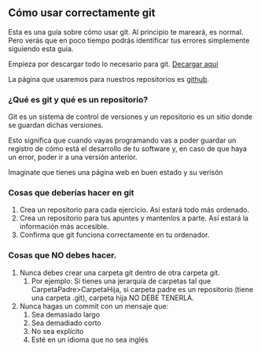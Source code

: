 ## Cómo usar correctamente git

Esta es una guía sobre cómo usar git. Al principio te mareará, es normal. Pero verás que en poco tiempo podrás identificar tus errores simplemente siguiendo esta guía.

Empieza por descargar todo lo necesario para git. [Decargar aquí](https://git-scm.com/downloads)

La página que usaremos para nuestros repositorios es [github](https://github.com/).

### ¿Qué es git y qué es un repositorio?
Git es un sistema de control de versiones y un repositorio es un sitio donde se guardan dichas versiones.

Esto significa que cuando vayas programando vas a poder guardar un registro de cómo está el desarrollo de tu software y, en caso de que haya un error, poder ir a una versión anterior. 

Imaginate que tienes una página web en buen estado y su verisón

### Cosas que deberías hacer en git

1. Crea un repositorio para cada ejercicio. Así estará todo más ordenado.
2. Crea un repositorio para tus apuntes y mantenlos a parte. Así estará la información más accesible.
3. Confirma que git funciona correctamente en tu ordenador.

### Cosas que NO debes hacer.

1. Nunca debes crear una carpeta git dentro de otra carpeta git.
   1. Por ejemplo: Si tienes una jerarquía de carpetas tal que CarpetaPadre>CarpetaHija, si carpeta padre es un repositorio (tiene una carpeta .git), carpeta hija NO DEBE TENERLA.
2. Nunca hagas un commit con un mensaje que:
   1. Sea demasiado largo
   2. Sea demadiado corto
   3. No sea explícito
   4. Esté en un idioma que no sea inglés
